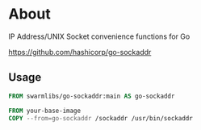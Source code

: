 # About

IP Address/UNIX Socket convenience functions for Go

https://github.com/hashicorp/go-sockaddr

## Usage

```Dockerfile
FROM swarmlibs/go-sockaddr:main AS go-sockaddr

FROM your-base-image
COPY --from=go-sockaddr /sockaddr /usr/bin/sockaddr
```
